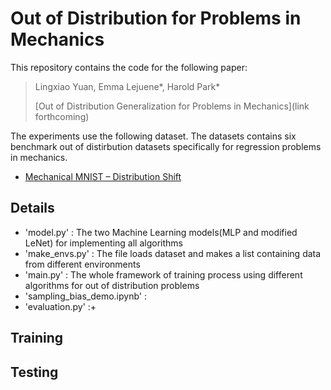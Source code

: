 # Out of Distribution for Problems in Mechanics

This repository contains the code for the following paper:

> Lingxiao Yuan, Emma Lejuene\*, Harold Park\*
>
> [Out of Distribution Generalization for Problems in Mechanics](link forthcoming)


The experiments use the following dataset. The datasets contains six benchmark out of distirbution datasets specifically for regression problems in mechanics.  
- [Mechanical MNIST – Distribution Shift](https://open.bu.edu/handle/2144/44485)


## Details 

* 'model.py' : The two Machine Learning models(MLP and modified LeNet) for implementing all algorithms
* 'make_envs.py' : The file loads dataset and makes a list containing data from different environments
* 'main.py' : The whole framework of training process using different algorithms for out of distribution problems
* 'sampling_bias_demo.ipynb' :
* 'evaluation.py' :+

## Training


## Testing